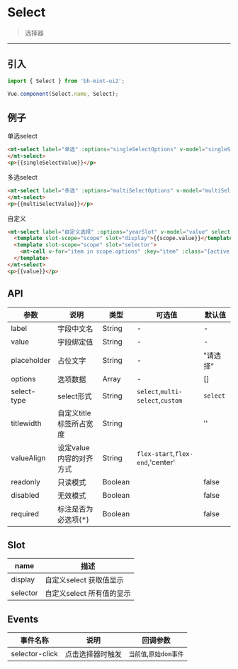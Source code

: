 # Select

> 选择器

-----------

## 引入

```javascript
import { Select } from 'bh-mint-ui2';

Vue.component(Select.name, Select);
```

## 例子

单选select

```html
<mt-select label="单选" :options="singleSelectOptions" v-model="singleSelectValue" select-type="select" @selector-click="singleSelectClick">
</mt-select>
<p>{{singleSelectValue}}</p>
```


多选select

```html
<mt-select label="多选" :options="multiSelectOptions" v-model="multiSelectValue" select-type="multi-select" @selector-click="multiSelectClick">
</mt-select>
<p>{{multiSelectValue}}</p>
```


自定义

```html
<mt-select label="自定义选择" :options="yearSlot" v-model="value" select-type="custom">
  <template slot-scope="scope" slot="display">{{scope.value}}</template>
  <template slot-scope="scope" slot="selector">
    <mt-cell v-for="item in scope.options" :key="item" :class="{active: item === scope.value}" :title="item" @click.native.stop="selectClick(item)" wrapperpaddingleft="20px"></mt-cell>
  </template>
</mt-select>
<p>{{value}}</p>
```



## API
| 参数 | 说明 | 类型 | 可选值 | 默认值 |
|------|-------|---------|-------|--------|
| label | 字段中文名 | String | - | - |
| value | 字段绑定值 | String | - | - |
| placeholder | 占位文字 | String | - | "请选择" |
| options | 选项数据 | Array | - | [] |
| select-type | select形式 | String | `select`,`multi-select`,`custom` | `select` |
| titlewidth | 自定义title标签所占宽度 | String | | '' |
| valueAlign | 设定value内容的对齐方式 | String | `flex-start`,`flex-end`,'center' |  |
| readonly | 只读模式 | Boolean | | false |
| disabled | 无效模式 | Boolean | | false |
| required | 标注是否为必选项(*) | Boolean | | false |

<script>
  export default {
    methods: {
      singleSelectClick: function () {
        this.singleSelectOptions = this.dicSlot
      },
      multiSelectClick: function () {
        this.multiSelectOptions = this.dicSlot
      },
      customSelectClick: function () {
        this.customSelectOptions = this.dicSlot
      },
      selectClick (item) {
        this.customSelectValue = item.id
        if (window.location.hash.indexOf('smile-select') > -1) {
          history.back()
        }
      },
      getDisplay (id, options) {
        const option = options.filter(item => item.id === id)[0]
        return option ? option.name : ''
      }
    },
    data: function() {
    return {
      singleSelectValue: '',
      singleSelectOptions: [],

      multiSelectValue: '',
      multiSelectOptions: [],

      customSelectValue: '',
      customSelectOptions: [],

      dicSlot: [
        { id: 1, name: '奔波儿灞' },
        { id: 2, name: '霸波尔奔' },
        { id: 3, name: '金角大王' },
        { id: 4, name: '银角大王' },
        { id: 5, name: '虎力大仙' },
        { id: 6, name: '鹿力大仙' },
        { id: 7, name: '羊力大仙' },
        { id: 8, name: '黄袍怪' },
        { id: 9, name: '白骨精' },
        { id: 10, name: '小钻风' }
      ]
    }
  }
};
</script>

## Slot

| name | 描述 |
|------|--------|
| display | 自定义select 获取值显示 |
| selector | 自定义select 所有值的显示 |

## Events
| 事件名称 | 说明 | 回调参数 |
|---------- |-------- |---------- |
| selector-click  | 点击选择器时触发 | `当前值`,`原始dom事件`  |
